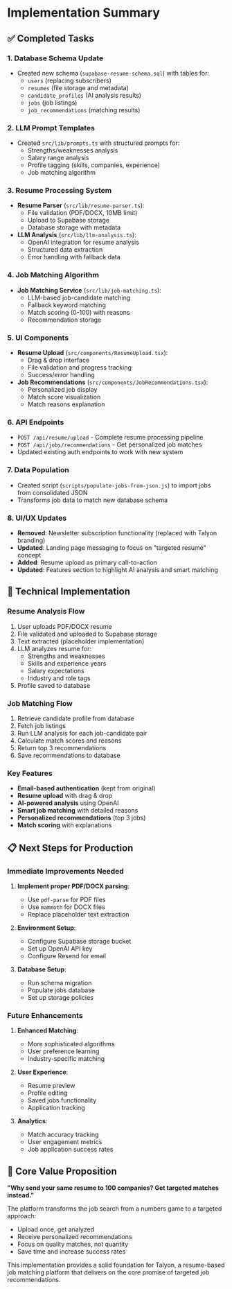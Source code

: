 # Implementation Summary

## ✅ Completed Tasks

### 1. Database Schema Update
- Created new schema (`supabase-resume-schema.sql`) with tables for:
  - `users` (replacing subscribers)
  - `resumes` (file storage and metadata)
  - `candidate_profiles` (AI analysis results)
  - `jobs` (job listings)
  - `job_recommendations` (matching results)

### 2. LLM Prompt Templates
- Created `src/lib/prompts.ts` with structured prompts for:
  - Strengths/weaknesses analysis
  - Salary range analysis
  - Profile tagging (skills, companies, experience)
  - Job matching algorithm

### 3. Resume Processing System
- **Resume Parser** (`src/lib/resume-parser.ts`):
  - File validation (PDF/DOCX, 10MB limit)
  - Upload to Supabase storage
  - Database storage with metadata
- **LLM Analysis** (`src/lib/llm-analysis.ts`):
  - OpenAI integration for resume analysis
  - Structured data extraction
  - Error handling with fallback data

### 4. Job Matching Algorithm
- **Job Matching Service** (`src/lib/job-matching.ts`):
  - LLM-based job-candidate matching
  - Fallback keyword matching
  - Match scoring (0-100) with reasons
  - Recommendation storage

### 5. UI Components
- **Resume Upload** (`src/components/ResumeUpload.tsx`):
  - Drag & drop interface
  - File validation and progress tracking
  - Success/error handling
- **Job Recommendations** (`src/components/JobRecommendations.tsx`):
  - Personalized job display
  - Match score visualization
  - Match reasons explanation

### 6. API Endpoints
- `POST /api/resume/upload` - Complete resume processing pipeline
- `POST /api/jobs/recommendations` - Get personalized job matches
- Updated existing auth endpoints to work with new system

### 7. Data Population
- Created script (`scripts/populate-jobs-from-json.js`) to import jobs from consolidated JSON
- Transforms job data to match new database schema

### 8. UI/UX Updates
- **Removed**: Newsletter subscription functionality (replaced with Talyon branding)
- **Updated**: Landing page messaging to focus on "targeted resume" concept
- **Added**: Resume upload as primary call-to-action
- **Updated**: Features section to highlight AI analysis and smart matching

## 🔧 Technical Implementation

### Resume Analysis Flow
1. User uploads PDF/DOCX resume
2. File validated and uploaded to Supabase storage
3. Text extracted (placeholder implementation)
4. LLM analyzes resume for:
   - Strengths and weaknesses
   - Skills and experience years
   - Salary expectations
   - Industry and role tags
5. Profile saved to database

### Job Matching Flow
1. Retrieve candidate profile from database
2. Fetch job listings
3. Run LLM analysis for each job-candidate pair
4. Calculate match scores and reasons
5. Return top 3 recommendations
6. Save recommendations to database

### Key Features
- **Email-based authentication** (kept from original)
- **Resume upload** with drag & drop
- **AI-powered analysis** using OpenAI
- **Smart job matching** with detailed reasons
- **Personalized recommendations** (top 3 jobs)
- **Match scoring** with explanations

## 📋 Next Steps for Production

### Immediate Improvements Needed
1. **Implement proper PDF/DOCX parsing**:
   - Use `pdf-parse` for PDF files
   - Use `mammoth` for DOCX files
   - Replace placeholder text extraction

2. **Environment Setup**:
   - Configure Supabase storage bucket
   - Set up OpenAI API key
   - Configure Resend for email

3. **Database Setup**:
   - Run schema migration
   - Populate jobs database
   - Set up storage policies

### Future Enhancements
1. **Enhanced Matching**:
   - More sophisticated algorithms
   - User preference learning
   - Industry-specific matching

2. **User Experience**:
   - Resume preview
   - Profile editing
   - Saved jobs functionality
   - Application tracking

3. **Analytics**:
   - Match accuracy tracking
   - User engagement metrics
   - Job application success rates

## 🎯 Core Value Proposition

**"Why send your same resume to 100 companies? Get targeted matches instead."**

The platform transforms the job search from a numbers game to a targeted approach:
- Upload once, get analyzed
- Receive personalized recommendations
- Focus on quality matches, not quantity
- Save time and increase success rates

This implementation provides a solid foundation for Talyon, a resume-based job matching platform that delivers on the core promise of targeted job recommendations.
